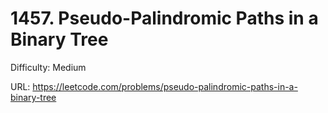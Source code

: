 # 1457. Pseudo-Palindromic Paths in a Binary Tree

Difficulty: Medium

URL: https://leetcode.com/problems/pseudo-palindromic-paths-in-a-binary-tree

